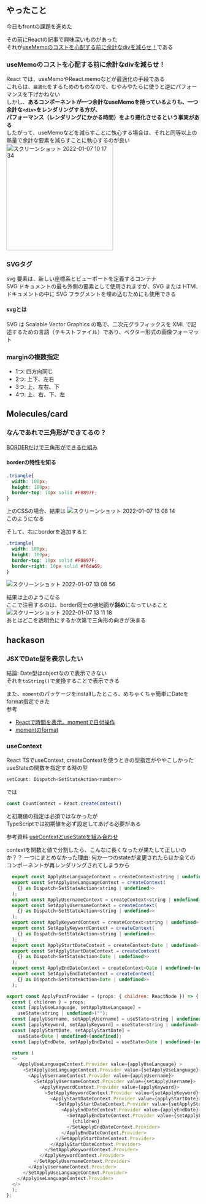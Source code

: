 ## やったこと
今日もfrontの課題を進めた

その前にReactの記事で興味深いものがあった  
それが[useMemoのコストを心配する前に余計なdivを減らせ！](https://zenn.dev/uhyo/articles/usememo-time-cost)である  

### useMemoのコストを心配する前に余計なdivを減らせ！
React では、useMemoやReact.memoなどが最適化の手段である  
これらは、`最適化`をするためのものなので、むやみやたらに使うと逆にパフォーマンスを下げかねない  
しかし、**あるコンポーネントが一つ余計なuseMemoを持っているよりも、一つ余計な`<div>`をレンダリングする方が、  
パフォーマンス（レンダリングにかかる時間）をより悪化させるという事実がある**  
したがって、useMemoなどを減らすことに執心する場合は、それと同等以上の熱量で余計な要素を減らすことに執心するのが良い  
<img width="278" alt="スクリーンショット 2022-01-07 10 17 34" src="https://user-images.githubusercontent.com/78260526/148475447-d119fa0c-896d-4011-9f55-8443e7823655.png">  

### SVGタグ
svg 要素は、新しい座標系とビューポートを定義するコンテナ  
SVG ドキュメントの最も外側の要素として使用されますが、SVG または HTML ドキュメントの中に SVG フラグメントを埋め込むためにも使用できる  

#### svgとは
SVG は Scalable Vector Graphics の略で、二次元グラフィックスを XML で記述するための言語（テキストファイル）であり、ベクター形式の画像フォーマット  

### marginの複数指定
- 1つ: 四方向同じ
- 2つ: 上下、左右
- 3つ: 上、左右、下
- 4つ: 上、右、下、左

## Molecules/card
### なんであれで三角形ができてるの？
[BORDERだけで三角形ができる仕組み](https://www.granfairs.com/blog/staff/make-triangle-with-css)  

#### borderの特性を知る
```css
.triangle{
  width: 100px;
  height: 100px;
  border-top: 10px solid #F0897F;
}
```
上のCSSの場合、結果は
![スクリーンショット 2022-01-07 13 08 14](https://user-images.githubusercontent.com/78260526/148490082-815a1d1c-40f0-4d44-a5a6-d26095806ab0.png)  
このようになる  

そして、右にborderを追加すると
```css
.triangle{
  width: 100px;
  height: 100px;
  border-top: 10px solid #F0897F;
  border-right: 10px solid #f6da69;
}
```
![スクリーンショット 2022-01-07 13 08 56](https://user-images.githubusercontent.com/78260526/148490132-7fee98b2-00aa-4227-b571-09d62b4e334b.png)  

結果は上のようになる  
ここで注目するのは、border同士の接地面が**斜め**になっていること  
![スクリーンショット 2022-01-07 13 11 18](https://user-images.githubusercontent.com/78260526/148490321-b40347f9-3bcb-42be-aca6-165e83eb867b.png)  
あとはどこを透明色にするか次第で三角形の向きが決まる  


## hackason
### JSXでDate型を表示したい
結論: Date型はobjectなので表示できない  
それを`toString()`で変換することで表示できる  

また、`moment`のパッケージをinstallしたところ、めちゃくちゃ簡単にDateをformat指定できた  
参考  
- [Reactで時間を表示。momentで日付操作](https://kazunaka.com/js-moment/?utm_source=rss&utm_medium=rss&utm_campaign=js-moment#outline__7)  
- [momentのformat](https://momentjs.com/docs/#/displaying/format/)  


### useContext
React TSでuseContext, createContextを使うときの型指定がややこしかった  
useStateの関数を指定する時の型
```js
setCount: Dispatch<SetStateAction<number>>
```
では
```js
const CountContext = React.createContext()
```
と初期値の指定は必須ではなかったが  
TypeScriptでは初期値を必ず設定してあげる必要がある  

参考資料
[useContextとuseStateを組み合わせ](https://qiita.com/Rascal823/items/0f53ffbb410505b707f8)  

contextを関数と値で分割したら、こんなに長くなったが果たして正しいのか？？
一つにまとめなかった理由: 何か一つのstateが変更されたらほか全てのコンポーネントが再レンダリングされてしまうから  
```js
  export const ApplyUseLanguageContext = createContext<string | undefined>(undefined);
  export const SetApplyUseLanguageContext = createContext(
    {} as Dispatch<SetStateAction<string | undefined>>
  );
  export const ApplyUsernameContext = createContext<string | undefined>(undefined);
  export const SetApplyUsernameContext = createContext(
    {} as Dispatch<SetStateAction<string | undefined>>
  );
  export const ApplyKeywordContext = createContext<string | undefined>(undefined);
  export const SetApplyKeywordContext = createContext(
    {} as Dispatch<SetStateAction<string | undefined>>
  );
  export const ApplyStartDateContext = createContext<Date | undefined>(undefined);
  export const SetApplyStartDateContext = createContext(
    {} as Dispatch<SetStateAction<Date | undefined>>
  );
  export const ApplyEndDateContext = createContext<Date | undefined>(undefined);
  export const SetApplyEndDateContext = createContext(
    {} as Dispatch<SetStateAction<Date | undefined>>
  );

export const ApplyPostProvider = (props: { children: ReactNode }) => {
  const { children } = props;
  const [applyUseLanguage, setApplyUseLanguage] =
    useState<string | undefined>("");
  const [applyUsername, setApplyUsername] = useState<string | undefined>("");
  const [applyKeyword, setApplyKeyword] = useState<string | undefined>("");
  const [applyStartDate, setApplyStartDate] =
    useState<Date | undefined>(undefined);
  const [applyEndDate, setApplyEndDate] = useState<Date | undefined>(undefined);

  return (
  <>
    <ApplyUseLanguageContext.Provider value={applyUseLanguage} >
      <SetApplyUseLanguageContext.Provider value={setApplyUseLanguage}>
        <ApplyUsernameContext.Provider value={applyUsername}>
          <SetApplyUsernameContext.Provider value={setApplyUsername}>
            <ApplyKeywordContext.Provider value={applyKeyword}>
              <SetApplyKeywordContext.Provider value={setApplyKeyword}>
                <ApplyStartDateContext.Provider value={applyStartDate}>
                  <SetApplyStartDateContext.Provider value={setApplyStartDate}>
                    <ApplyEndDateContext.Provider value={applyEndDate}>
                      <SetApplyEndDateContext.Provider value={setApplyEndDate}>
                        {children}
                      </SetApplyEndDateContext.Provider>
                    </ApplyEndDateContext.Provider>
                  </SetApplyStartDateContext.Provider>
                </ApplyStartDateContext.Provider>
              </SetApplyKeywordContext.Provider>
            </ApplyKeywordContext.Provider>
          </SetApplyUsernameContext.Provider>
        </ApplyUsernameContext.Provider>
      </SetApplyUseLanguageContext.Provider>
    </ApplyUseLanguageContext.Provider>
  </>
  );
};
```

